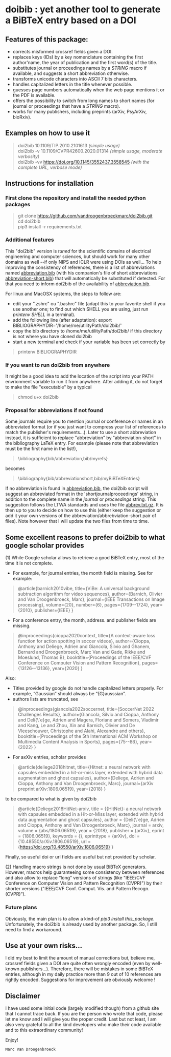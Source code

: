 # doibib : yet another tool to generate a BiBTeX entry based on a DOI

## Features of this package:
- corrects misformed crossref fields given a DOI.
- replaces keys (IDs) by a key nomenclature containing the first author'name, the year of publication and the first word(s) of the title. 
- substitutes journal or proceedings names by a _STRING_ macro if available, and suggests a short abbreviation otherwise.
- transforms unicode characters into ASCII 7 bits characters.
- handles capitalized letters in the title whenever possible.
- guesses page numbers automatically when the web page mentions it or the PDF is available.
- offers the possibility to switch from long names to short names (for journal or proceedings that have a _STRING_ macro).
- works for many publishers, including preprints (arXiv, PsyArXiv, bioRxiv).

## Examples on how to use it 

> doi2bib 10.1109/TIP.2010.2101613  _(simple usage)_ <br>
> doi2bib -v 10.1109/CVPR42600.2020.01314  _(simple usage, moderate verbosity)_ <br>
> doi2bib -vv https://doi.org/10.1145/3552437.3558545 _(with the complete URL, verbose mode)_ <br>

## Instructions for installation

### First clone the repository and install the needed python packages

> git clone https://github.com/vandroogenbroeckmarc/doi2bib.git <br>
> cd doi2bib <br>
> pip3 install -r requirements.txt

### Additional features

This "doi2bib" version is *tuned* for the scientific domains of electrical engineering and computer sciences, but should work for many other domains as well --if only NIPS and ICLR were using DOIs as well... 
To help improving the consistency of references, there is a list of abbreviations named [abbreviation.bib](bib/abbreviation.bib) (with his companion's file of short abbreviations [abbreviation-short.bib](bib/abbreviation-short.bib)) that will automatically be substituted if detected. 
For that you need to inform doi2bib of the availability of [abbreviation.bib](bib/abbreviation.bib). 

For linux and MacOSX systems, the steps to follow are:

- edit your ".zshrc" ou ".bashrc" file (adapt this to your favorite shell if you use another one; to find out which SHELL you are using, just run _printenv SHELL_ in a terminal).
- add the following line (after adaptation): 
export BIBLIOGRAPHYDIR='/home/me/utilityPath/doi2bib/' 
- copy the bib directory to /home/me/utilityPath/doi2bib/ if this directory is not where you have cloned doi2bib
- start a new terminal and check if your variable has been set correctly by 
> printenv BIBLIOGRAPHYDIR


### If you want to run doi2bib from anywhere

It might be a good idea to add the location of the script into your PATH envrionment variable to run it from anywhere. 
After adding it, do not forget to make the file "executable" by a typical 

> chmod u+x doi2bib 


### Proposal for abbreviations if not found 

Some journals require you to mention journal or conference or names in an abbreviated format (or if you just want to compress your list of references to match the publisher's requirements...).
Later to use a short abbreviation instead, it is sufficient to replace "abbreviation" by "abbreviation-short" in the bibliography LaTeX entry. 
For example (please note that abbreviation must be the first name in the list!), 
> \bibliography{bib/abbreviation,bib/myrefs}

becomes

> \bibliography{bib/abbreviationshort,bib/myBiBTeXEntries}

If no abbreviation is found in [abbreviation.bib](bib/abbreviation.bib), the doi2bib script will suggest an abbreviated format in the 'shortjournalproceedings' string, in addition to the complete name in the _journal_ or _proceedings_ string. This suggestion follows the LTWA standards and uses the file [abbrev.txt.gz](bib/_abbreviation_misc_/abbrev.txt.gz). 
It is then up to you to decide on how to use this (either keep the suggestion or add it your own versions of the abbreviation/abbrebviation-short pair of files). 
Note however that I will update the two files from time to time.
 
## Some excellent reasons to prefer doi2bib to what google scholar provides

(1) While Google scholar allows to retrieve a good BiBTeX entry, most of the time it is not complete. 

- For example, for journal entries, the month field is missing. See for example:
> @article{barnich2010vibe,
> title={ViBe: A universal background subtraction algorithm for video sequences},
> author={Barnich, Olivier and Van Droogenbroeck, Marc},
> journal={IEEE Transactions on Image processing},
> volume={20},
> number={6},
> pages={1709--1724},
> year={2010},
> publisher={IEEE}
> }

- For a conference entry, the month, address. and publisher fields are missing. 
> @inproceedings{cioppa2020context,
> title={A context-aware loss function for action spotting in soccer videos},
> author={Cioppa, Anthony and Deliege, Adrien and Giancola, Silvio and Ghanem, Bernard and Droogenbroeck, Marc Van and Gade, Rikke and Moeslund, Thomas B},
> booktitle={Proceedings of the IEEE/CVF Conference on Computer Vision and Pattern Recognition},
> pages={13126--13136},
> year={2020}
> }

Also: 
- Titles provided by google do not handle capitalized letters properly. For example, “Gaussian” should always be “{G}ausssian”. 
- authors lists are truncated, see 
> @inproceedings{giancola2022soccernet,
> title={SoccerNet 2022 Challenges Results},
> author={Giancola, Silvio and Cioppa, Anthony and Deli{\\`e}ge, Adrien and Magera, Floriane and Somers, Vladimir and Kang, Le and Zhou, Xin and Barnich, Olivier and De Vleeschouwer, Christophe and Alahi, Alexandre and others},
> booktitle={Proceedings of the 5th International ACM Workshop on Multimedia Content Analysis in Sports},
> pages={75--86},
> year={2022}
> }
- For axXiv entries, scholar provides 
> @article{deliege2018hitnet,
> title={Hitnet: a neural network with capsules embedded in a hit-or-miss layer, extended with hybrid data augmentation and ghost capsules},
> author={Deliege, Adrien and Cioppa, Anthony and Van Droogenbroeck, Marc},
> journal={arXiv preprint arXiv:1806.06519},
> year={2018}
> }

to be compared to what is given by doi2bib

> @article{Deliege2018HitNet-arxiv,
>	title = {{HitNet}: a neural network with capsules embedded in a Hit-or-Miss layer, extended with hybrid data augmentation and ghost capsules},
>	author = {Deli{\\`e}ge, Adrien and Cioppa, Anthony and Van Droogenbroeck, Marc},
>	journal = arxiv,
>	volume = {abs/1806.06519},
>	year = {2018},
>	publisher = {arXiv},
>	eprint = {1806.06519},
>	keywords = {},
>	eprinttype = {arXiv},
>	doi = {10.48550/arXiv.1806.06519},
>	url = {https://doi.org/10.48550/arXiv.1806.06519}
> }


Finally, so useful doi or url fields are useful but not provided by scholar.  

(2) Handling macro strings is not done by usual BiBTeX generators. However, macros help guaranteeing some consistency between references and also allow to replace “long” versions of strings (like "IEEE/CVF Conference on Computer Vision and Pattern Recognition (CVPR)") by their shorter versions ("IEEE/CVF Conf. Comput. Vis. and Pattern Recogn. (CVPR)”). 

### Future plans

Obviously, the main plan is to allow a kind-of _pip3 install this_package_. Unfortunately, the doi2bib is already used by another package. So, I still need to find a workaround. 

## Use at your own risks... 

I did my best to limit the amount of manual corrections but, believe me, crossref fields given a DOI are quite often wrongly encoded (even by well-known publishers...). Therefore, there will be mistakes in some BiBTeX entries, although in my daily practice more than 9 out of 10 references are rightly encoded. 
Suggestions for improvement are obviously welcome !  


## Disclaimer 

I have used some initial code (largely modified though) from a github site that I cannot trace back. If you are the person who wrote that code, please let me know and I will give you the proper credit. Last but not least, I am also very grateful to all the kind developers who make their code available and to this extraordinary community! 

Enjoy! 

	Marc Van Droogenbroeck

